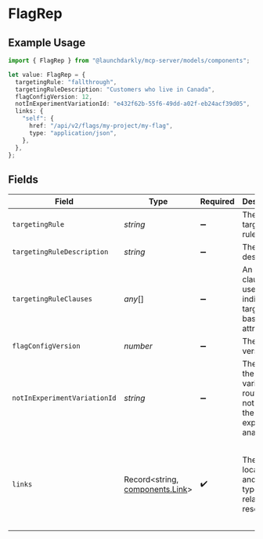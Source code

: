 # FlagRep

## Example Usage

```typescript
import { FlagRep } from "@launchdarkly/mcp-server/models/components";

let value: FlagRep = {
  targetingRule: "fallthrough",
  targetingRuleDescription: "Customers who live in Canada",
  flagConfigVersion: 12,
  notInExperimentVariationId: "e432f62b-55f6-49dd-a02f-eb24acf39d05",
  links: {
    "self": {
      href: "/api/v2/flags/my-project/my-flag",
      type: "application/json",
    },
  },
};
```

## Fields

| Field                                                                                  | Type                                                                                   | Required                                                                               | Description                                                                            | Example                                                                                |
| -------------------------------------------------------------------------------------- | -------------------------------------------------------------------------------------- | -------------------------------------------------------------------------------------- | -------------------------------------------------------------------------------------- | -------------------------------------------------------------------------------------- |
| `targetingRule`                                                                        | *string*                                                                               | :heavy_minus_sign:                                                                     | The targeting rule                                                                     | fallthrough                                                                            |
| `targetingRuleDescription`                                                             | *string*                                                                               | :heavy_minus_sign:                                                                     | The rule description                                                                   | Customers who live in Canada                                                           |
| `targetingRuleClauses`                                                                 | *any*[]                                                                                | :heavy_minus_sign:                                                                     | An array of clauses used for individual targeting based on attributes                  |                                                                                        |
| `flagConfigVersion`                                                                    | *number*                                                                               | :heavy_minus_sign:                                                                     | The flag version                                                                       | 12                                                                                     |
| `notInExperimentVariationId`                                                           | *string*                                                                               | :heavy_minus_sign:                                                                     | The ID of the variation to route traffic not part of the experiment analysis to        | e432f62b-55f6-49dd-a02f-eb24acf39d05                                                   |
| `links`                                                                                | Record<string, [components.Link](../../models/components/link.md)>                     | :heavy_check_mark:                                                                     | The location and content type of related resources                                     | {<br/>"self": {<br/>"href": "/api/v2/flags/my-project/my-flag",<br/>"type": "application/json"<br/>}<br/>} |
